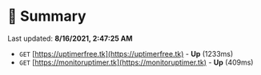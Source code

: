 # 📖 Summary
Last updated: **8/16/2021, 2:47:25 AM**

- `GET` [https://uptimerfree.tk](https://uptimerfree.tk) - **Up** (1233ms)
- `GET` [https://monitoruptimer.tk](https://monitoruptimer.tk) - **Up** (409ms)

